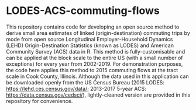 # LODES-ACS-commuting-flows
This repository contains code for developing an open source method to derive small area estimates of linked (origin-destination) commuting trips by mode from open source Longitudinal Employer-Household Dynamics (LEHD) Origin-Destination Statistics (known as LODES) and American Community Survey (ACS) data in R. This method is fully-customisable and can be applied at the block scale to the entire US (with a small number of exceptions) for every year from 2002-2019. For demonstration purposes, the code here applies this method to 2015 commuting flows at the tract scale in Cook County, Illinois. Although the data used in this application can be downloaded openly from the US Census Bureau (2015 LODES: https://lehd.ces.census.gov/data/; 2013-2017 5-year ACS: https://data.census.gov/cedsci/), lightly-cleaned version are provided in this repository for convenience.
